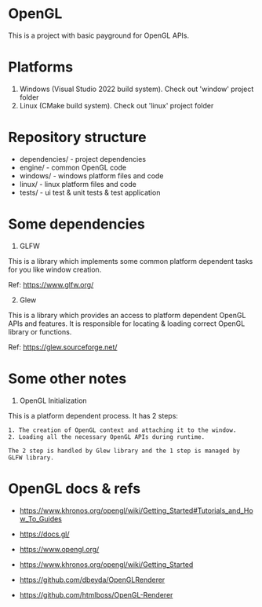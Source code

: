 # OpenGL

This is a project with basic payground for OpenGL APIs.

# Platforms

1) Windows (Visual Studio 2022 build system). Check out 'window' project folder
2) Linux (CMake build system). Check out 'linux' project folder

# Repository structure

- dependencies/ - project dependencies
- engine/ - common OpenGL code
- windows/ - windows platform files and code
- linux/ - linux platform files and code
- tests/ - ui test & unit tests & test application

# Some dependencies

1) GLFW

This is a library which implements some common platform dependent tasks for you like window creation.

Ref: https://www.glfw.org/

2) Glew

This is a library which provides an access to platform dependent OpenGL APIs and features.
It is responsible for locating & loading correct OpenGL library or functions.

Ref: https://glew.sourceforge.net/

# Some other notes

1) OpenGL Initialization

This is a platform dependent process. It has 2 steps:

	1. The creation of OpenGL context and attaching it to the window.
	2. Loading all the necessary OpenGL APIs during runtime.

	The 2 step is handled by Glew library and the 1 step is managed by GLFW library.

# OpenGL docs & refs

- https://www.khronos.org/opengl/wiki/Getting_Started#Tutorials_and_How_To_Guides
- https://docs.gl/

- https://www.opengl.org/
- https://www.khronos.org/opengl/wiki/Getting_Started

- https://github.com/dbeyda/OpenGLRenderer
- https://github.com/htmlboss/OpenGL-Renderer
